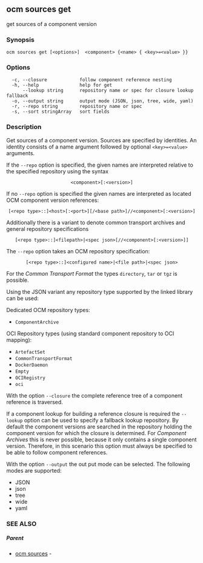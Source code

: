 ## ocm sources get

get sources of a component version

### Synopsis

```
ocm sources get [<options>]  <component> {<name> { <key>=<value> }}
```

### Options

```
  -c, --closure            follow component reference nesting
  -h, --help               help for get
      --lookup string      repository name or spec for closure lookup fallback
  -o, --output string      output mode (JSON, json, tree, wide, yaml)
  -r, --repo string        repository name or spec
  -s, --sort stringArray   sort fields
```

### Description


Get sources of a component version. Sources are specified
by identities. An identity consists of 
a name argument followed by optional <code>&lt;key>=&lt;value></code>
arguments.

If the <code>--repo</code> option is specified, the given names are interpreted
relative to the specified repository using the syntax

<center><code>&lt;component>[:&lt;version>]</code></center>

If no <code>--repo</code> option is specified the given names are interpreted 
as located OCM component version references:

<center><code>[&lt;repo type>::]&lt;host>[:&lt;port>][/&lt;base path>]//&lt;component>[:&lt;version>]</code></center>

Additionally there is a variant to denote common transport archives
and general repository specifications

<center><code>[&lt;repo type>::]&lt;filepath>|&lt;spec json>[//&lt;component>[:&lt;version>]]</code></center>

The <code>--repo</code> option takes an OCM repository specification:

<center><code>[&lt;repo type>::]&lt;configured name>|&lt;file path>|&lt;spec json></code></center>

For the *Common Transport Format* the types <code>directory</code>,
<code>tar</code> or <code>tgz</code> is possible.

Using the JSON variant any repository type supported by the 
linked library can be used:

Dedicated OCM repository types:
- `ComponentArchive`

OCI Repository types (using standard component repository to OCI mapping):
- `ArtefactSet`
- `CommonTransportFormat`
- `DockerDaemon`
- `Empty`
- `OCIRegistry`
- `oci`

With the option <code>--closure</code> the complete reference tree of a component reference is traversed.

If a component lookup for building a reference closure is required
the <code>--lookup</code>  option can be used to specify a fallback
lookup repository. 
By default the component versions are searched in the repository
holding the component version for which the closure is determined.
For *Component Archives* this is never possible, because it only
contains a single component version. Therefore, in this scenario
this option must always be specified to be able to follow component
references.

With the option <code>--output</code> the out put mode can be selected.
The following modes are supported:
 - JSON
 - json
 - tree
 - wide
 - yaml


### SEE ALSO

##### Parent

* [ocm sources](ocm_sources.md)	 - 

